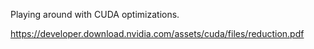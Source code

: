 Playing around with CUDA optimizations.

https://developer.download.nvidia.com/assets/cuda/files/reduction.pdf